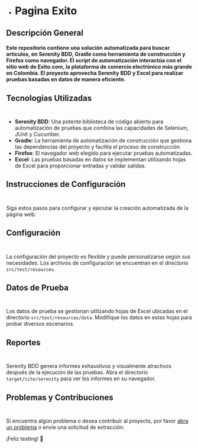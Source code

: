 - <h1> Pagina Exito </h1>

## Descripción General

<h4> Este repositorio contiene una solución automatizada para buscar articulos, en Serenity BDD, Gradle como herramienta de construcción y Firefox como navegador. El script de automatización interactúa con el sitio web de Exito.com, la plataforma de comercio electrónico más grande en Colombia. El proyecto aprovecha Serenity BDD y Excel para realizar pruebas basadas en datos de manera eficiente. </h4>

## Tecnologías Utilizadas </br></br>

- **Serenity BDD**: Una potente biblioteca de código abierto para automatización de pruebas que combina las capacidades de Selenium, JUnit y Cucumber.
- **Gradle**: La herramienta de automatización de construcción que gestiona las dependencias del proyecto y facilita el proceso de construcción.
- **Firefox**: El navegador web elegido para ejecutar pruebas automatizadas.
- **Excel**: Las pruebas basadas en datos se implementan utilizando hojas de Excel para proporcionar entradas y validar salidas.

## Instrucciones de Configuración </br></br>

Siga estos pasos para configurar y ejecutar la creación automatizada de la página web:


## Configuración</br></br>

La configuración del proyecto es flexible y puede personalizarse según sus necesidades. Los archivos de configuración se encuentran en el directorio `src/test/resources`.


## Datos de Prueba</br></br>

Los datos de prueba se gestionan utilizando hojas de Excel ubicadas en el directorio `src/test/resources/data`. Modifique los datos en estas hojas para probar diversos escenarios.

## Reportes</br></br>

Serenity BDD genera informes exhaustivos y visualmente atractivos después de la ejecución de las pruebas. Abra el directorio `target/site/serenity` para ver los informes en su navegador.


## Problemas y Contribuciones</br></br>

Si encuentra algún problema o desea contribuir al proyecto, por favor [abra un problema](https://github.com/tu-nombre/tu-repo/issues) o envíe una solicitud de extracción.

¡Feliz testing! 🚀
